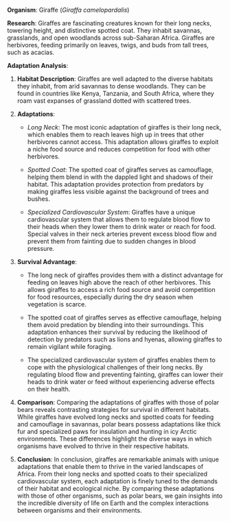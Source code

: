 **Organism**: Giraffe (_Giraffa camelopardalis_)

**Research**: Giraffes are fascinating creatures known for their long necks, towering height, and distinctive spotted coat. They inhabit savannas, grasslands, and open woodlands across sub-Saharan Africa. Giraffes are herbivores, feeding primarily on leaves, twigs, and buds from tall trees, such as acacias.

**Adaptation Analysis**:

1. **Habitat Description**: Giraffes are well adapted to the diverse habitats they inhabit, from arid savannas to dense woodlands. They can be found in countries like Kenya, Tanzania, and South Africa, where they roam vast expanses of grassland dotted with scattered trees.
    
2. **Adaptations**:
    
    - _Long Neck_: The most iconic adaptation of giraffes is their long neck, which enables them to reach leaves high up in trees that other herbivores cannot access. This adaptation allows giraffes to exploit a niche food source and reduces competition for food with other herbivores.
        
    - _Spotted Coat_: The spotted coat of giraffes serves as camouflage, helping them blend in with the dappled light and shadows of their habitat. This adaptation provides protection from predators by making giraffes less visible against the background of trees and bushes.
        
    - _Specialized Cardiovascular System_: Giraffes have a unique cardiovascular system that allows them to regulate blood flow to their heads when they lower them to drink water or reach for food. Special valves in their neck arteries prevent excess blood flow and prevent them from fainting due to sudden changes in blood pressure.
        
3. **Survival Advantage**:
    
    - The long neck of giraffes provides them with a distinct advantage for feeding on leaves high above the reach of other herbivores. This allows giraffes to access a rich food source and avoid competition for food resources, especially during the dry season when vegetation is scarce.
        
    - The spotted coat of giraffes serves as effective camouflage, helping them avoid predation by blending into their surroundings. This adaptation enhances their survival by reducing the likelihood of detection by predators such as lions and hyenas, allowing giraffes to remain vigilant while foraging.
        
    - The specialized cardiovascular system of giraffes enables them to cope with the physiological challenges of their long necks. By regulating blood flow and preventing fainting, giraffes can lower their heads to drink water or feed without experiencing adverse effects on their health.
        
4. **Comparison**: Comparing the adaptations of giraffes with those of polar bears reveals contrasting strategies for survival in different habitats. While giraffes have evolved long necks and spotted coats for feeding and camouflage in savannas, polar bears possess adaptations like thick fur and specialized paws for insulation and hunting in icy Arctic environments. These differences highlight the diverse ways in which organisms have evolved to thrive in their respective habitats.
    
5. **Conclusion**: In conclusion, giraffes are remarkable animals with unique adaptations that enable them to thrive in the varied landscapes of Africa. From their long necks and spotted coats to their specialized cardiovascular system, each adaptation is finely tuned to the demands of their habitat and ecological niche. By comparing these adaptations with those of other organisms, such as polar bears, we gain insights into the incredible diversity of life on Earth and the complex interactions between organisms and their environments.